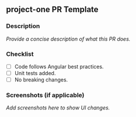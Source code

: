 ## project-one PR Template

### Description
_Provide a concise description of what this PR does._

### Checklist
- [ ] Code follows Angular best practices.
- [ ] Unit tests added.
- [ ] No breaking changes.

### Screenshots (if applicable)
_Add screenshots here to show UI changes._

